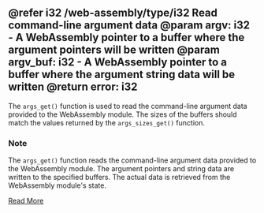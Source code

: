 @refer i32 /web-assembly/type/i32
Read command-line argument data
@param argv: i32 - A WebAssembly pointer to a buffer where the argument pointers will be written
@param argv_buf: i32 - A WebAssembly pointer to a buffer where the argument string data will be written
@return error: i32
---

The `args_get()` function is used to read the command-line argument data provided to the WebAssembly module. The sizes of the buffers should match the values returned by the `args_sizes_get()` function.

### Note

The `args_get()` function reads the command-line argument data provided to the WebAssembly module. The argument pointers and string data are written to the specified buffers. The actual data is retrieved from the WebAssembly module's state.

[Read More](https://wasix.org/docs/api-reference/wasi/args_get)
